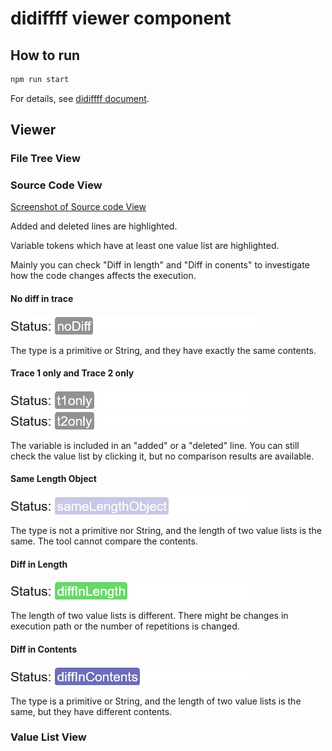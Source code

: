 # didiffff viewer component

## How to run

```sh
npm run start
```

For details, see [didiffff document](../README.md).

## Viewer

### File Tree View

### Source Code View

[Screenshot of Source code View](./doc/sourcecodeview.png)

Added and deleted lines are highlighted.

Variable tokens which have at least one value list are highlighted.

Mainly you can check "Diff in length" and "Diff in conents" to investigate how the code changes affects the execution.

#### No diff in trace

![nodiff](./doc/nodiff.png)

The type is a primitive or String, and they have exactly the same contents.

#### Trace 1 only and Trace 2 only

![nodiff](./doc/t1only.png)
![nodiff](./doc/t2only.png)

The variable is included in an "added" or a "deleted" line.
You can still check the value list by clicking it, but no comparison results are available.

#### Same Length Object

![nodiff](./doc/samelengthobject.png)

The type is not a primitive nor String, and the length of two value lists is the same.
The tool cannot compare the contents.

#### Diff in Length

![nodiff](./doc/diffinlength.png)

The length of two value lists is different. There might be changes in execution path or the number of repetitions is changed.

#### Diff in Contents

![nodiff](./doc/diffincontents.png)

The type is a primitive or String, and the length of two value lists is the same, but they have different contents.

### Value List View
